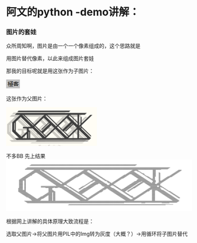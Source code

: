 # 阿文的python -demo讲解：

### 图片的套娃

众所周知啊，图片是由一个一个像素组成的，这个思路就是

用图片替代像素，以此来组成图片套娃

那我的目标呢就是用这张作为子图片：

![imgchild.jpg](https://github.com/itawenya/Tasks/blob/main/imgchild.jpg?raw=true)

这张作为父图片：

![imgparent.jpg](https://github.com/itawenya/Tasks/blob/main/imgparent.jpg?raw=true)

不多BB 先上结果![imgout.jpg](https://github.com/itawenya/Tasks/blob/main/imgout.jpg?raw=true)

根据网上讲解的具体原理大致流程是：



选取父图片→将父图片用PIL中的Img转为灰度（大概？）→用循环将子图片替代